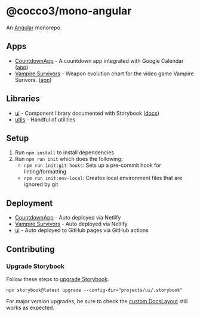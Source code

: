 # @cocco3/mono-angular

An [Angular](./ANGULAR.md) monorepo.

## Apps

- [CountdownApp](./projects/countdown) - A countdown app integrated with Google Calendar ([app](https://cocco-countdown.netlify.app))
- [Vampire Survivors](./projects/vampire-survivors) - Weapon evolution chart for the video game Vampire Surivors. ([app](https://vamps-evolutions.netlify.app))

## Libraries

- [ui](./projects/ui) - Component library documented with Storybook ([docs](https://cocco3.github.io/mono-angular))
- [utils](./projects/utils) - Handful of utilities

## Setup

1. Run `npm install` to install dependencies
1. Run `npm run init` which does the following:
   - `npm run init:git-hooks`: Sets up a pre-commit hook for linting/formatting
   - `npm run init:env-local`: Creates local environment files that are ignored by git

## Deployment

- [CountdownApp](./projects/countdown) - Auto deployed via Netlify
- [Vampire Survivors](./projects/vampire-survivors) - Auto deployed via Netlify
- [ui](./projects/ui) - Auto deployed to GitHub pages via GitHub actions

## Contributing

### Upgrade Storybook

Follow these steps to [upgrade Storybook](https://storybook.js.org/docs/configure/upgrading).

```shell
npx storybook@latest upgrade --config-dir="projects/ui/.storybook"
```

For major version upgrades, be sure to check the [custom DocsLayout](./projects/ui/.storybook/components/DocsLayout.tsx) still works as expected.
